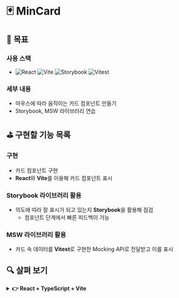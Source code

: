 # 🃏 MinCard

## 🤔 목표

### 사용 스택

- ![React](https://img.shields.io/badge/react-%2320232a.svg?style=for-the-badge&logo=react&logoColor=%2361DAFB)
  ![Vite](https://img.shields.io/badge/vite-%23646CFF.svg?style=for-the-badge&logo=vite&logoColor=white)
  ![Storybook](https://img.shields.io/badge/-Storybook-FF4785?style=for-the-badge&logo=storybook&logoColor=white)
  ![Vitest](https://img.shields.io/badge/-Vitest-252529?style=for-the-badge&logo=vitest&logoColor=FCC72B)

### 세부 내용

- 마우스에 따라 움직이는 카드 컴포넌트 만들기
- Storybook, MSW 라이브러리 연습

## ⛳ 구현할 기능 목록

### 구현

- 카드 컴포넌트 구현
- **React**와 **Vite**를 이용해 카드 컴포넌트 표시

### Storybook 라이브러리 활용

- 의도에 따라 잘 표시가 되고 있는지 **Storybook**을 활용해 점검
  - 컴포넌트 단계에서 빠른 피드백이 가능

### MSW 라이브러리 활용

- 카드 속 데이터를 **Vitest**로 구현한 Mocking API로 전달받고 이를 표시

## 🔍 살펴 보기

<details>
<summary><b>👉 React + TypeScript + Vite</b></summary>

This template provides a minimal setup to get React working in Vite with HMR and some ESLint rules.

Currently, two official plugins are available:

- [@vitejs/plugin-react](https://github.com/vitejs/vite-plugin-react/blob/main/packages/plugin-react/README.md) uses [Babel](https://babeljs.io/) for Fast Refresh
- [@vitejs/plugin-react-swc](https://github.com/vitejs/vite-plugin-react-swc) uses [SWC](https://swc.rs/) for Fast Refresh

## Expanding the ESLint configuration

If you are developing a production application, we recommend updating the configuration to enable type aware lint rules:

- Configure the top-level `parserOptions` property like this:

```js
export default tseslint.config({
  languageOptions: {
    // other options...
    parserOptions: {
      project: ['./tsconfig.node.json', './tsconfig.app.json'],
      tsconfigRootDir: import.meta.dirname,
    },
  },
});
```

- Replace `tseslint.configs.recommended` to `tseslint.configs.recommendedTypeChecked` or `tseslint.configs.strictTypeChecked`
- Optionally add `...tseslint.configs.stylisticTypeChecked`
- Install [eslint-plugin-react](https://github.com/jsx-eslint/eslint-plugin-react) and update the config:

```js
// eslint.config.js
import react from 'eslint-plugin-react';

export default tseslint.config({
  // Set the react version
  settings: { react: { version: '18.3' } },
  plugins: {
    // Add the react plugin
    react,
  },
  rules: {
    // other rules...
    // Enable its recommended rules
    ...react.configs.recommended.rules,
    ...react.configs['jsx-runtime'].rules,
  },
});
```

</details>
